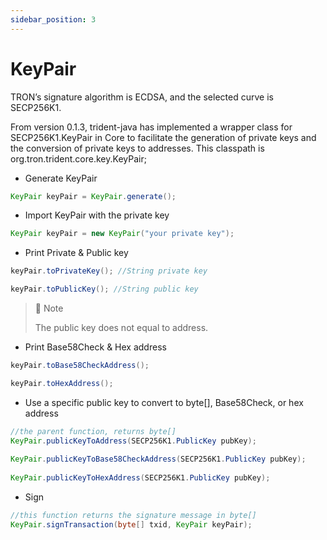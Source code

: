 ```yaml
---
sidebar_position: 3
---
```


# KeyPair


TRON’s signature algorithm is ECDSA, and the selected curve is SECP256K1.

From version 0.1.3, trident-java has implemented a wrapper class for SECP256K1.KeyPair in Core to facilitate the generation of private keys and the conversion of private keys to addresses. This classpath is org.tron.trident.core.key.KeyPair;

- Generate KeyPair

```java
KeyPair keyPair = KeyPair.generate();
```

- Import KeyPair with the private key

```java
KeyPair keyPair = new KeyPair("your private key");
```

- Print Private & Public key

```java
keyPair.toPrivateKey(); //String private key

keyPair.toPublicKey(); //String public key
```

> 🚧 Note
> 
> The public key does not equal to address.

- Print Base58Check & Hex address

```java
keyPair.toBase58CheckAddress();

keyPair.toHexAddress();
```

- Use a specific public key to convert to byte\[], Base58Check, or hex address

```java
//the parent function, returns byte[]
KeyPair.publicKeyToAddress(SECP256K1.PublicKey pubKey); 
  
KeyPair.publicKeyToBase58CheckAddress(SECP256K1.PublicKey pubKey);
  
KeyPair.publicKeyToHexAddress(SECP256K1.PublicKey pubKey);
```

- Sign

```java
//this function returns the signature message in byte[]
KeyPair.signTransaction(byte[] txid, KeyPair keyPair);
```